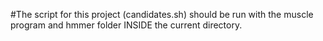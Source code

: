 #The script for this project (candidates.sh) should be run with the muscle program and hmmer folder INSIDE the current directory.
